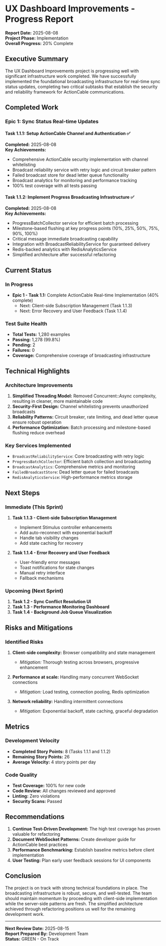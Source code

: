 # UX Dashboard Improvements - Progress Report

**Report Date:** 2025-08-08  
**Project Phase:** Implementation  
**Overall Progress:** 20% Complete  

## Executive Summary

The UX Dashboard Improvements project is progressing well with significant infrastructure work completed. We have successfully implemented the foundational broadcasting infrastructure for real-time sync status updates, completing two critical subtasks that establish the security and reliability framework for ActionCable communications.

## Completed Work

### Epic 1: Sync Status Real-time Updates

#### Task 1.1.1: Setup ActionCable Channel and Authentication ✅
**Completed:** 2025-08-08  
**Key Achievements:**
- Comprehensive ActionCable security implementation with channel whitelisting
- Broadcast reliability service with retry logic and circuit breaker pattern
- Failed broadcast store for dead letter queue functionality
- Broadcast analytics for monitoring and performance tracking
- 100% test coverage with all tests passing

#### Task 1.1.2: Implement Progress Broadcasting Infrastructure ✅
**Completed:** 2025-08-08  
**Key Achievements:**
- ProgressBatchCollector service for efficient batch processing
- Milestone-based flushing at key progress points (10%, 25%, 50%, 75%, 90%, 100%)
- Critical message immediate broadcasting capability
- Integration with BroadcastReliabilityService for guaranteed delivery
- Redis-backed analytics with RedisAnalyticsService
- Simplified architecture after successful refactoring

## Current Status

### In Progress
- **Epic 1 - Task 1.1:** Complete ActionCable Real-time Implementation (40% complete)
  - Next: Client-side Subscription Management (Task 1.1.3)
  - Next: Error Recovery and User Feedback (Task 1.1.4)

### Test Suite Health
- **Total Tests:** 1,280 examples
- **Passing:** 1,278 (99.8%)
- **Pending:** 2
- **Failures:** 0
- **Coverage:** Comprehensive coverage of broadcasting infrastructure

## Technical Highlights

### Architecture Improvements
1. **Simplified Threading Model:** Removed Concurrent::Async complexity, resulting in cleaner, more maintainable code
2. **Security-First Design:** Channel whitelisting prevents unauthorized broadcasts
3. **Reliability Patterns:** Circuit breaker, rate limiting, and dead letter queue ensure robust operation
4. **Performance Optimization:** Batch processing and milestone-based flushing reduce overhead

### Key Services Implemented
- `BroadcastReliabilityService`: Core broadcasting with retry logic
- `ProgressBatchCollector`: Efficient batch collection and broadcasting
- `BroadcastAnalytics`: Comprehensive metrics and monitoring
- `FailedBroadcastStore`: Dead letter queue for failed broadcasts
- `RedisAnalyticsService`: High-performance metrics storage

## Next Steps

### Immediate (This Sprint)
1. **Task 1.1.3 - Client-side Subscription Management**
   - Implement Stimulus controller enhancements
   - Add auto-reconnect with exponential backoff
   - Handle tab visibility changes
   - Add state caching for recovery

2. **Task 1.1.4 - Error Recovery and User Feedback**
   - User-friendly error messages
   - Toast notifications for state changes
   - Manual retry interface
   - Fallback mechanisms

### Upcoming (Next Sprint)
1. **Task 1.2 - Sync Conflict Resolution UI**
2. **Task 1.3 - Performance Monitoring Dashboard**
3. **Task 1.4 - Background Job Queue Visualization**

## Risks and Mitigations

### Identified Risks
1. **Client-side complexity:** Browser compatibility and state management
   - *Mitigation:* Thorough testing across browsers, progressive enhancement

2. **Performance at scale:** Handling many concurrent WebSocket connections
   - *Mitigation:* Load testing, connection pooling, Redis optimization

3. **Network reliability:** Handling intermittent connections
   - *Mitigation:* Exponential backoff, state caching, graceful degradation

## Metrics

### Development Velocity
- **Completed Story Points:** 8 (Tasks 1.1.1 and 1.1.2)
- **Remaining Story Points:** 26
- **Average Velocity:** 4 story points per day

### Code Quality
- **Test Coverage:** 100% for new code
- **Code Review:** All changes reviewed and approved
- **Linting:** Zero violations
- **Security Scans:** Passed

## Recommendations

1. **Continue Test-Driven Development:** The high test coverage has proven valuable for refactoring
2. **Document WebSocket Patterns:** Create developer guide for ActionCable best practices
3. **Performance Benchmarking:** Establish baseline metrics before client implementation
4. **User Testing:** Plan early user feedback sessions for UI components

## Conclusion

The project is on track with strong technical foundations in place. The broadcasting infrastructure is robust, secure, and well-tested. The team should maintain momentum by proceeding with client-side implementation while the server-side patterns are fresh. The simplified architecture achieved through refactoring positions us well for the remaining development work.

---

**Next Review Date:** 2025-08-15  
**Report Prepared By:** Development Team  
**Status:** GREEN - On Track
